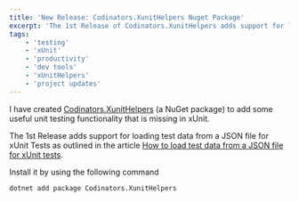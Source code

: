 ```yaml
---
title: 'New Release: Codinators.XunitHelpers Nuget Package'
excerpt: 'The 1st Release of Codinators.XunitHelpers adds support for loading test data from a JSON file for xUnit Tests'
tags:
    - 'testing'
    - 'xUnit'
    - 'productivity'
    - 'dev tools'
    - 'xUnitHelpers'
    - 'project updates'
---
```


I have created [Codinators.XunitHelpers](https://www.nuget.org/packages/Codinators.XunitHelpers/) (a NuGet package) to add some useful unit testing functionality that is missing in xUnit.

The 1st Release adds support for loading test data from a JSON file for xUnit Tests as outlined in the article [How to load test data from a JSON file for xUnit tests](./load-test-data-json-file-xunit-tests).

Install it by using the following command

```bash
dotnet add package Codinators.XunitHelpers
```
